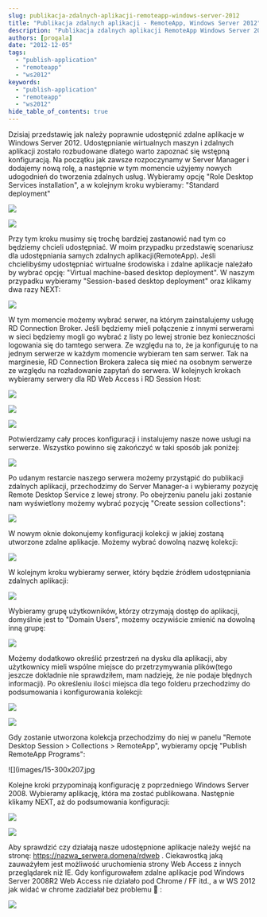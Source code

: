 ```yaml
---
slug: publikacja-zdalnych-aplikacji-remoteapp-windows-server-2012
title: "Publikacja zdalnych aplikacji - RemoteApp, Windows Server 2012"
description: "Publikacja zdalnych aplikacji RemoteApp Windows Server 2012. Pełna konfiguracja krok po kroku."
authors: [progala]
date: "2012-12-05"
tags: 
  - "publish-application"
  - "remoteapp"
  - "ws2012"
keywords:
  - "publish-application"
  - "remoteapp"
  - "ws2012"
hide_table_of_contents: true
---
```


Dzisiaj przedstawię jak należy poprawnie udostępnić zdalne aplikacje w Windows Server 2012. Udostępnianie wirtualnych maszyn i zdalnych aplikacji zostało rozbudowane dlatego warto zapoznać się wstępną konfiguracją. Na początku jak zawsze rozpoczynamy w Server Manager i dodajemy nową rolę, a następnie w tym momencie użyjemy nowych udogodnień do tworzenia zdalnych usług. Wybieramy opcję "Role Desktop Services installation", a w kolejnym kroku wybieramy: "Standard deployment"

![](images/01.jpg)

<!--truncate-->

![](images/02.jpg)

Przy tym kroku musimy się trochę bardziej zastanowić nad tym co będziemy chcieli udostępniać. W moim przypadku przedstawię scenariusz dla udostępniania samych zdalnych aplikacji(RemoteApp). Jeśli chcielibyśmy udostępniać wirtualne środowiska i zdalne aplikacje należało by wybrać opcję: "Virtual machine-based desktop deployment". W naszym przypadku wybieramy "Session-based desktop deployment" oraz klikamy dwa razy NEXT:

![](images/03.jpg)

W tym momencie możemy wybrać serwer, na którym zainstalujemy usługę RD Connection Broker. Jeśli będziemy mieli połączenie z innymi serwerami w sieci będziemy mogli go wybrać z listy po lewej stronie bez konieczności logowania się do tamtego serwera. Ze względu na to, że ja konfiguruję to na jednym serwerze w każdym momencie wybieram ten sam serwer. Tak na marginesie, RD Connection Brokera zaleca się mieć na osobnym serwerze ze względu na rozładowanie zapytań do serwera. W kolejnych krokach wybieramy serwery dla RD Web Access i RD Session Host:

![](images/04.jpg)

![](images/05.jpg)

![](images/07.jpg)

Potwierdzamy cały proces konfiguracji i instalujemy nasze nowe usługi na serwerze. Wszystko powinno się zakończyć w taki sposób jak poniżej:

![](images/08.jpg)

Po udanym restarcie naszego serwera możemy przystąpić do publikacji zdalnych aplikacji, przechodzimy do Server Manager-a i wybieramy pozycję Remote Desktop Service z lewej strony. Po obejrzeniu panelu jaki zostanie nam wyświetlony możemy wybrać pozycję "Create session collections":

![](images/09.jpg)

W nowym oknie dokonujemy konfiguracji kolekcji w jakiej zostaną utworzone zdalne aplikacje. Możemy wybrać dowolną nazwę kolekcji:

![](images/10.jpg)

W kolejnym kroku wybieramy serwer, który będzie źródłem udostępniania zdalnych aplikacji:

![](images/11.jpg)

Wybieramy grupę użytkowników, którzy otrzymają dostęp do aplikacji, domyślnie jest to "Domain Users", możemy oczywiście zmienić na dowolną inną grupę:

![](images/12.jpg)

Możemy dodatkowo określić przestrzeń na dysku dla aplikacji, aby użytkownicy mieli wspólne miejsce do przetrzymywania plików(tego jeszcze dokładnie nie sprawdziłem, mam nadzieję, że nie podaje błędnych informacji). Po określeniu ilości miejsca dla tego folderu przechodzimy do podsumowania i konfigurowania kolekcji:

![](images/13.jpg)

![](images/14.jpg)

Gdy zostanie utworzona kolekcja przechodzimy do niej w panelu "Remote Desktop Session > Collections > RemoteApp", wybieramy opcję "Publish RemoteApp Programs":

![](images/15-300x207.jpg

Kolejne kroki przypominają konfigurację z poprzedniego Windows Server 2008. Wybieramy aplikację, która ma zostać publikowana. Następnie klikamy NEXT, aż do podsumowania konfiguracji:

![](images/16.jpg)

![](images/18.jpg)

Aby sprawdzić czy działają nasze udostępnione aplikacje należy wejść na stronę: https://nazwa_serwera.domena/rdweb . Ciekawostką jaką zauważyłem jest możliwość uruchomienia strony Web Access z innych przeglądarek niż IE. Gdy konfigurowałem zdalne aplikacje pod Windows Server 2008R2 Web Access nie działało pod Chrome / FF itd., a w WS 2012 jak widać w chrome zadziałał bez problemu 🙂 :

![](images/20-300x225.jpg)
